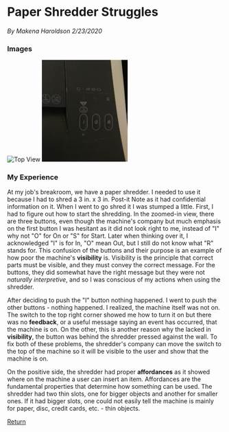 
# Paper Shredder Struggles 
*By Makena Haroldson*
*2/23/2020*

### Images

<img src="/assets/Shredder.png" alt="Top View" width="400"/>

<img src="/assets/Shredder_zoom.jpg" alt="Up Cloose View" width="200"/>

### My Experience

At my job's breakroom, we have a paper shredder. I needed to use it because I had to shred a 3 in. x 3 in. Post-it Note as it had confidential information on it. When I went to go shred it I was stumped a little. First, I had to figure out how to start the shredding. In the zoomed-in view, there are three buttons, even though the machine's company but much emphasis on the first button I was hesitant as it did not look right to me, instead of "I" why not "O" for On or "S" for Start. Later when thinking over it, I acknowledged "I" is for In, "O" mean Out, but I still do not know what "R" stands for. This confusion of the buttons and their purpose is an example of how poor the machine's **visibility** is. Visibility is the principle that correct parts must be visible, and they must convey the correct message. For the buttons, they did somewhat have the right message but they were not *naturally interpretive*, and so I was conscious of my actions when using the shredder.

After deciding to push the "I" button nothing happened. I went to push the other buttons - nothing happened. I realized, the machine itself was not on. The switch to the top right corner showed me how to turn it on but there was no **feedback**, or a useful message saying an event has occurred, that the machine is on. On the other, this is another reason why the lacked in **visibility**, the button was behind the shredder pressed against the wall. To fix both of these problems, the shredder's company can move the switch to the top of the machine so it will be visible to the user and show that the machine is on.

On the positive side, the shredder had proper **affordances** as it showed where on the machine a user can insert an item. Affordances are the fundamental properties that determine how something can be used. The shredder had two thin slots, one for bigger objects and another for smaller ones. If it had bigger slots, one could not easily tell the machine is mainly for paper, disc, credit cards, etc. - thin objects.

[Return](../)